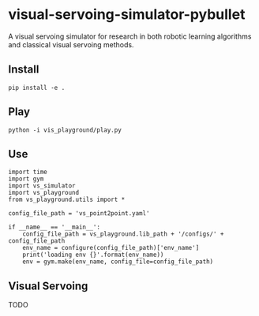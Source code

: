 # visual-servoing-simulator-pybullet
A visual servoing simulator for research in both robotic learning algorithms and classical visual servoing methods.

## Install

```
pip install -e .
```

## Play

```
python -i vis_playground/play.py
```

## Use

```
import time
import gym
import vs_simulator
import vs_playground
from vs_playground.utils import *

config_file_path = 'vs_point2point.yaml'

if __name__ == '__main__':
    config_file_path = vs_playground.lib_path + '/configs/' + config_file_path
    env_name = configure(config_file_path)['env_name']
    print('loading env {}'.format(env_name))
    env = gym.make(env_name, config_file=config_file_path)

```

## Visual Servoing

TODO
